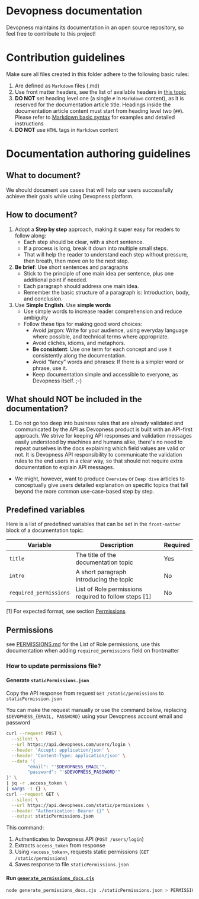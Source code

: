 # Devopness documentation
Devopness maintains its documentation in an open source repository, so feel free to contribute to this project!

# Contribution guidelines
Make sure all files created in this folder adhere to the following basic rules:
1. Are defined as `Markdown` files (.md)
2. Use front matter headers, see the list of available headers in [this topic](#predefined-variables)
3. **DO NOT** set heading level one (a single `#` in `Markdown` content), as it is reserved for the documentation article title. Headings inside the documentation article content must start from heading level two (`##`). Please refer to [Markdown basic syntax](https://www.markdownguide.org/basic-syntax/#headings) for examples and detailed instructions
4. **DO NOT** use `HTML` tags in `Markdown` content

# Documentation authoring guidelines
## What to document?
We should document use cases that will help our users successfully achieve their goals while using Devopness platform.

## How to document?
1. Adopt a **Step by step** approach, making it super easy for readers to follow along:
    - Each step should be clear, with a short sentence.
    - If a process is long, break it down into multiple small steps.
    - That will help the reader to understand each step without pressure, then breath, then move on to the next step.
2. **Be brief**: Use short sentences and paragraphs
    - Stick to the principle of one main idea per sentence, plus one additional point if needed.
    - Each paragraph should address one main idea.
    - Remember the basic structure of a paragraph is: Introduction, body, and conclusion.
3. Use **Simple English**. Use **simple words**
    - Use simple words to increase reader comprehension and reduce ambiguity
    - Follow these tips for making good word choices:
      - Avoid jargon: Write for your audience, using everyday language where possible, and technical terms where appropriate.
      - Avoid clichés, idioms, and metaphors.
      - **Be consistent**: Use one term for each concept and use it consistently along the documentation.
      - Avoid “fancy” words and phrases: If there is a simpler word or phrase, use it.
      - Keep documentation simple and accessible to everyone, as Devopness itself. ;-)

## What should NOT be included in the documentation?
1. Do not go too deep into business rules that are already validated and communicated by the API as Devopness product is built with an API-first approach. We strive for keeping API responses and validation messages easily understood by machines and humans alike, there's no need to repeat ourselves in the docs explaining which field values are valid or not.
It is Devopness API responsibility to communicate the validation rules to the end users in a clear way, so that should not require extra documentation to explain API messages.
* We might, however, want to produce `Overview` or `Deep dive` articles to conceptually give users detailed explanation on specific topics that fall beyond the more common use-case-based step by step.

## Predefined variables
Here is a list of predefined variables that can be set in the `front-matter` block of a documentation topic:

| Variable               | Description                                              | Required       |
|------------------------|----------------------------------------------------------|----------------|
| `title`                | The title of the documentation topic                     | Yes            |
| `intro`                | A short paragraph introducing the topic                  | No             |
| `required_permissions` | List of Role permissions required to follow steps [1]    | No             |

[1] For expected format, see section [Permissions](#permissions)

## Permissions

see [PERMISSIONS.md](./PERMISSIONS.md) for the List of Role permissions, use this documentation when adding `required_permissions` field on frontmatter

### How to update permissions file?

#### Generate `staticPermissions.json`

Copy the API response from request `GET /static/permissions` to `staticPermission.json`

You can make the request manually or use the command below, replacing `$DEVOPNESS_{EMAIL, PASSWORD}` using your Devopness account email and password

```bash
curl --request POST \
  --silent \
  --url https://api.devopness.com/users/login \
  --header 'Accept: application/json' \
  --header 'Content-Type: application/json' \
  --data '{
        "email": "'$DEVOPNESS_EMAIL'",
        "password": "'$DEVOPNESS_PASSWORD'"
}' \
| jq -r .access_token \
| xargs -I {} \
curl --request GET \
  --silent \
  --url https://api.devopness.com/static/permissions \
  --header "Authorization: Bearer {}" \
  --output staticPermissions.json
```

This command:

1. Authenticates to Devopness API (`POST /users/login`)
1. Extracts `access_token` from response
1. Using `<access_token>`, requests static permissions (`GET /static/permissions`)
1. Saves response to file `staticPermissions.json`


#### Run [`generate_permissions_docs.cjs`](./generate_permissions_docs.cjs)

```bash
node generate_permissions_docs.cjs ./staticPermissions.json > PERMISSIONS.md
```
